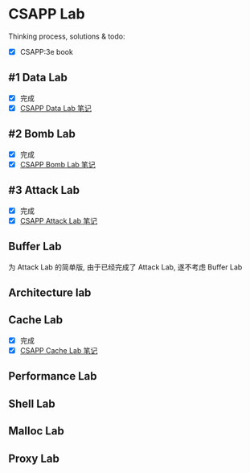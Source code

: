 # CSAPP Lab

Thinking process, solutions & todo:

- [x] CSAPP:3e book

## #1 Data Lab

- [x] 完成
- [x] [CSAPP Data Lab 笔记](https://zheya.cc/2025/08/17/CSAPP-Lab-Data/)

## #2 Bomb Lab

- [x] 完成
- [x] [CSAPP Bomb Lab 笔记](https://zheya.cc/2024/12/14/CSAPP-Lab-Bomb/)

## #3 Attack Lab

- [x] 完成
- [x] [CSAPP Attack Lab 笔记](https://zheya.cc/2024/12/29/CSAPP-Lab-Attack/)

## Buffer Lab

为 Attack Lab 的简单版, 由于已经完成了 Attack Lab, 遂不考虑 Buffer Lab

## Architecture lab

## Cache Lab

- [x] 完成
- [x] [CSAPP Cache Lab 笔记](https://zheya.cc/2025/08/19/CSAPP-Lab-Cache/) 

## Performance Lab

## Shell Lab

## Malloc Lab

## Proxy Lab
